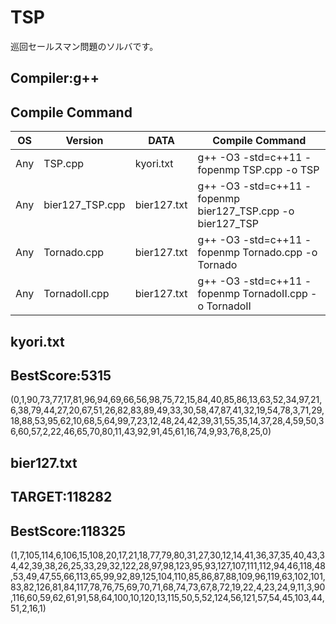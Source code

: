# TSP

巡回セールスマン問題のソルバです。

## Compiler:g++
## Compile Command

| OS | Version | DATA |Compile Command |
| --- | --- | --- | --- |
|  Any | TSP.cpp | kyori.txt |g++ -O3 -std=c++11 -fopenmp TSP.cpp -o TSP  |
|  Any | bier127_TSP.cpp | bier127.txt |g++ -O3 -std=c++11 -fopenmp bier127_TSP.cpp -o bier127_TSP |
|  Any | Tornado.cpp | bier127.txt |g++ -O3 -std=c++11 -fopenmp Tornado.cpp -o Tornado |
|  Any | TornadoII.cpp | bier127.txt |g++ -O3 -std=c++11 -fopenmp TornadoII.cpp -o TornadoII |

## kyori.txt

## BestScore:5315
(0,1,90,73,77,17,81,96,94,69,66,56,98,75,72,15,84,40,85,86,13,63,52,34,97,21,6,38,79,44,27,20,67,51,26,82,83,89,49,33,30,58,47,87,41,32,19,54,78,3,71,29,18,88,53,95,62,10,68,5,64,99,7,23,12,48,24,42,39,31,55,35,14,37,28,4,59,50,36,60,57,2,22,46,65,70,80,11,43,92,91,45,61,16,74,9,93,76,8,25,0)

## bier127.txt

## TARGET:118282
## BestScore:118325
(1,7,105,114,6,106,15,108,20,17,21,18,77,79,80,31,27,30,12,14,41,36,37,35,40,43,34,42,39,38,26,25,33,29,32,122,28,97,98,123,95,93,127,107,111,112,94,46,118,48,53,49,47,55,66,113,65,99,92,89,125,104,110,85,86,87,88,109,96,119,63,102,101,83,82,126,81,84,117,78,76,75,69,70,71,68,74,73,67,8,72,19,22,4,23,24,9,11,3,90,116,60,59,62,61,91,58,64,100,10,120,13,115,50,5,52,124,56,121,57,54,45,103,44,51,2,16,1)
